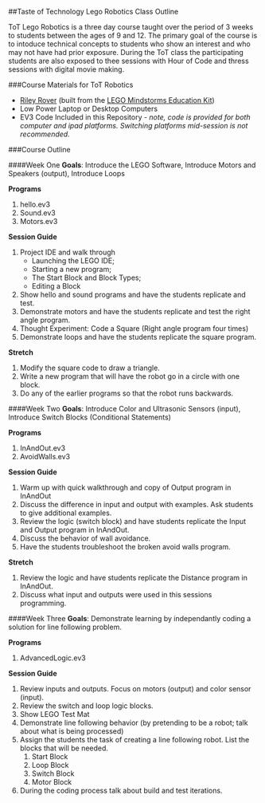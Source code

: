 ##Taste of Technology Lego Robotics Class Outline

ToT Lego Robotics is a three day course taught over the period of 3 weeks to students between the ages of 9 and 12. The primary goal of the course is to intoduce technical concepts to students who show an interest and who may not have had prior exposure. During the ToT class the participating students are also exposed to thee sessions with Hour of Code and thress sessions with digital movie making.

###Course Materials for ToT Robotics

*	[Riley Rover](http://www.damienkee.com/home/2013/8/2/rileyrover-ev3-classroom-robot-design.html) (built from the [LEGO Mindstorms Education Kit](https://shop.education.lego.com/legoed/en-US/search/navSearchResults.jsp?categoryId=EDU_PRD_LINE_107&ProductLine=MINDSTORMS+Education+EV3))
*	Low Power Laptop or Desktop Computers
*	EV3 Code Included in this Repository - *note, code is provided for both computer and ipad platforms. Switching platforms mid-session is not recommended.*

###Course Outline

####Week One
**Goals**: Introduce the LEGO Software, Introduce Motors and Speakers (output), Introduce Loops

**Programs**

1.	hello.ev3
2.	Sound.ev3
3. 	Motors.ev3

**Session Guide**

1.	Project IDE and walk through
	*	Launching the LEGO IDE;
	*	Starting a new program; 
	*	The Start Block and Block Types;
	*	Editing a Block
2.	Show hello and sound programs and have the students replicate and test.
3.	Demonstrate motors and have the students replicate and test the right angle program.
4.	Thought Experiment: Code a Square (Right angle program four times)
5.	Demonstrate loops and have the students replicate the square program.

**Stretch**

1.	Modify the square code to draw a triangle.
2.	Write a new program that will have the robot go in a circle with one block.
3.	Do any of the earlier programs so that the robot runs backwards.

####Week Two
**Goals**: Introduce Color and Ultrasonic Sensors (input), Introduce Switch Blocks (Conditional Statements)

**Programs**

1.	InAndOut.ev3
2.	AvoidWalls.ev3

**Session Guide**

1. 	Warm up with quick walkthrough and copy of Output program in InAndOut
2.	Discuss the difference in input and output with examples. Ask students to give additional examples.
3.	Review the logic (switch block) and have students replicate the Input and Output program in InAndOut. 
4.	Discuss the behavior of wall avoidance.
5.	Have the students troubleshoot the broken avoid walls program.

**Stretch**

1.	Review the logic and have students replicate the Distance program in InAndOut.
2.	Discuss what input and outputs were used in this sessions programming.

####Week Three
**Goals**: Demonstrate learning by independantly coding a solution for line following problem.

**Programs**

1.	AdvancedLogic.ev3

**Session Guide**

1.	Review inputs and outputs. Focus on motors (output) and color sensor (input).
2.	Review the switch and loop logic blocks.
2.	Show LEGO Test Mat
3.	Demonstrate line following behavior (by pretending to be a robot; talk about what is being processed)
4.	Assign the students the task of creating a line following robot. List the blocks that will be needed.
	1. Start Block
	2. Loop  Block
	3. Switch Block
	4. Motor Block
5.	During the coding process talk about build and test iterations.